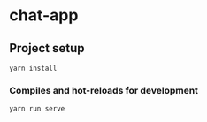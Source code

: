 # chat-app

## Project setup
```
yarn install
```

### Compiles and hot-reloads for development
```
yarn run serve
```
